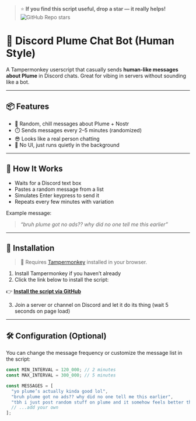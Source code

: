 > ⭐ **If you find this script useful, drop a star — it really helps!**
> ![GitHub Repo stars](https://img.shields.io/github/stars/Kyaa-A/Discord-Auto-Chat?style=social)

# 💬 Discord Plume Chat Bot (Human Style)

A Tampermonkey userscript that casually sends **human-like messages about Plume** in Discord chats. Great for vibing in servers without sounding like a bot.

---

## 📦 Features

- 🧠 Random, chill messages about Plume + Nostr
- ⏱️ Sends messages every 2–5 minutes (randomized)
- 😎 Looks like a real person chatting
- 👻 No UI, just runs quietly in the background

---

## 🤖 How It Works

- Waits for a Discord text box
- Pastes a random message from a list
- Simulates Enter keypress to send it
- Repeats every few minutes with variation

Example message:
> *“bruh plume got no ads?? why did no one tell me this earlier”*

---

## 🚀 Installation

> 🧩 Requires [Tampermonkey](https://www.tampermonkey.net/) installed in your browser.

1. Install Tampermonkey if you haven’t already
2. Click the link below to install the script:

👉 **[Install the script via GitHub](https://raw.githubusercontent.com/Kyaa-A/Discord-Auto-Chat/main/script.js)**

3. Join a server or channel on Discord and let it do its thing (wait 5 seconds on page load)

---

## 🛠️ Configuration (Optional)

You can change the message frequency or customize the message list in the script:

```js
const MIN_INTERVAL = 120_000; // 2 minutes
const MAX_INTERVAL = 300_000; // 5 minutes

const MESSAGES = [
  "yo plume’s actually kinda good lol",
  "bruh plume got no ads?? why did no one tell me this earlier",
  "tbh i just post random stuff on plume and it somehow feels better than twitter",
  // ...add your own
];
